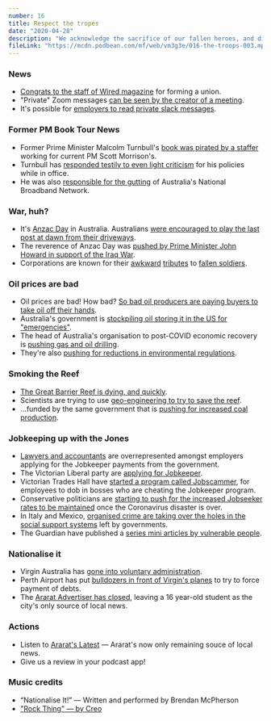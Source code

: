 ```yaml
---
number: 16
title: Respect the tropes
date: "2020-04-28"
description: "We acknowledge the sacrifice of our fallen heroes, and discuss former PM Malcom Turnbull's testy responses to criticism of his new book. Then chat about the knock-on effects of tumbling oil prices and how to save the Great Barrier Reef."
fileLink: "https://mcdn.podbean.com/mf/web/vm3g3e/016-the-troops-003.mp3"
---
```


### News

- [Congrats to the staff of Wired magazine](https://www.thedailybeast.com/wired-staff-unionizing-as-conde-nast-bosses-weigh-coronavirus-layoffs) for forming a union.
- "Private" Zoom messages [can be seen by the creator of a meeting](https://www.forbes.com/sites/kateoflahertyuk/2020/03/31/are-your-zoom-chats-private-heres-why-you-should-think-before-opening-the-app/).
- It's possible for [employers to read private slack messages](https://www.vox.com/recode/2020/1/24/21079275/slack-private-messages-privacy-law-enforcement-lawsuit).

### Former PM Book Tour News

- Former Prime Minister Malcolm Turnbull's [book was pirated by a staffer](https://www.crikey.com.au/2020/04/20/bigger-picture-malcolm-turnbull-book-leak/) working for current PM Scott Morrison's.
- Turnbull has [responded testily to even light criticism](https://twitter.com/TurnbullMalcolm/status/1253483705307328512) for his policies while in office.
- He was also [responsible for the gutting](https://www.theguardian.com/australia-news/commentisfree/2017/oct/31/want-to-slow-down-maybe-malcolm-turnbulls-nbn-is-what-we-need) of Australia's National Broadband Network.

### War, huh?

- It's [Anzac Day](https://en.wikipedia.org/wiki/Anzac_Day) in Australia. Australians [were encouraged to play the last post at dawn from their driveways](https://www.bbc.com/news/world-australia-52406944).
- The reverence of Anzac Day was [pushed by Prime Minister John Howard in support of the Iraq War](https://theconversation.com/in-remembering-anzac-day-what-do-we-forget-57629).
- Corporations are known for their [awkward](https://www.abc.net.au/news/2015-04-14/woolworths-under-fire-for-anzac-promotion/6392848) [tributes](https://mumbrella.com.au/breast-we-forget-zoo-weekly-pays-tribute-to-the-anzacs-289537) to [fallen soldiers](https://www.reddit.com/r/australia/comments/g7bkuu/making_good_use_of_their_vacancy_the_marriot/).

### Oil prices are bad

- Oil prices are bad! How bad? [So bad oil producers are paying buyers to take oil off their hands](https://www.theguardian.com/environment/2020/apr/13/australias-booming-lng-industry-stalls-after-fall-in-oil-prices-amid-coronavirus).
- Australia's government is [stockpiling oil storing it in the US for "emergencies"](https://www.abc.net.au/news/2020-04-26/why-australian-government-crude-oil-purchase-teaches-economics/12185546).
- The head of Australia's organisation to post-COVID economic recovery is [pushing gas and oil drilling](https://www.smh.com.au/national/recovery-tsar-eyes-gas-tax-and-skills-to-get-economy-up-and-running-20200422-p54m4x.html).
- They're also [pushing for reductions in environmental regulations](https://www.theguardian.com/australia-news/2020/apr/23/coalition-is-aiming-to-change-australias-environment-laws-before-review-is-finished).

### Smoking the Reef

- [The Great Barrier Reef is dying, and quickly](https://www.theguardian.com/environment/2020/mar/25/great-barrier-reef-suffers-third-mass-coral-bleaching-event-in-five-years).
- Scientists are trying to use [geo-engineering to try to save the reef](https://www.theguardian.com/environment/2020/apr/17/scientists-trial-cloud-brightening-equipment-to-shade-and-cool-great-barrier-reef).
- ...funded by the same government that is [pushing for increased coal production](https://www.sbs.com.au/news/adani-mine-gets-final-nod-from-queensland-government).

### Jobkeeping up with the Jones

- [Lawyers and accountants](https://www.thechronicle.com.au/news/surprise-group-claiming-1500-jobkeeper/3998512/) are overrepresented amongst employers applying for the Jobkeeper payments from the government.
- The Victorian Liberal party are [applying for Jobkeeper](https://www.news.com.au/finance/economy/australian-economy/coronavirus-in-australia-liberal-and-labor-planning-to-apply-for-jobkeeper-payments-for-covid19-hardship/news-story/0a9fd415f6cbea2b059479105c6fd034).
- Victorian Trades Hall have [started a program called Jobscammer](https://www.jobscammer.com.au), for employees to dob in bosses who are cheating the Jobkeeper program.
- Conservative politicians are [starting to push for the increased Jobseeker rates to be maintained](https://www.theguardian.com/australia-news/2020/apr/25/calls-from-within-coalition-to-keep-higher-jobseeker-rate-after-coronavirus-crisis) once the Coronavirus disaster is over.
- In Italy and Mexico, [organised crime are taking over the holes in the social support systems](https://www.theguardian.com/world/2020/apr/25/why-mafia-taking-care-of-everyones-business-in-pandemic) left by governments.
- The Guardian have published a [series mini articles by vulnerable people](https://www.theguardian.com/australia-news/2020/apr/26/i-havent-left-my-building-life-gets-harder-for-vulnerable-australians-during-coronavirus-crisis).

### Nationalise it

- Virgin Australia has [gone into voluntary administration](https://newsroom.virginaustralia.com/release/virgin-australia-enters-voluntary-administration).
- Perth Airport has put [bulldozers in front of Virgin's planes](https://www.abc.net.au/news/2020-04-24/perth-airport-moves-to-sieze-virgin-australia-planes-over-debt/12183344) to try to force payment of debts.
- The [Ararat Advertiser has closed](https://www.abc.net.au/news/2020-04-22/student-provides-the-news-in-ararat-after-newspaper-closes/12167796), leaving a 16 year-old student as the city's only source of local news.

### Actions

- Listen to [Ararat's Latest](https://linktr.ee/araratslatest) — Ararat's now only remaining souce of local news.
- Give us a review in your podcast app!

### Music credits

- “Nationalise It!” — Written and performed by Brendan McPherson
- ["Rock Thing" — by Creo](https://www.youtube.com/watch?v=-W52cDdeAuI )
